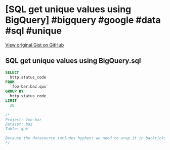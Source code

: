 # [SQL get unique values using BigQuery] #bigquery #google #data #sql #unique

[View original Gist on GitHub](https://gist.github.com/Integralist/41a1e77cd7e55439ca66d2591d772beb)

## SQL get unique values using BigQuery.sql

```sql
SELECT
  http.status_code
FROM
  `foo-bar.baz.qux`
GROUP BY
  http.status_code
LIMIT
  20
  
/*
Project: foo-bar
Dataset: baz
Table: qux

Because the datasource includes hyphens we need to wrap it in backticks.
*/
```

